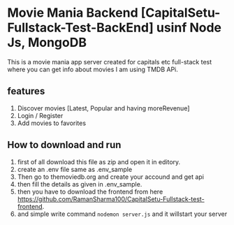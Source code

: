# Movie Mania Backend [CapitalSetu-Fullstack-Test-BackEnd] usinf Node Js, MongoDB
This is a movie mania app server created for capitals etc full-stack test  where you can get info about movies
I am using TMDB APi.

## features

1. Discover movies [Latest, Popular and having moreRevenue]
2. Login / Register
3. Add movies to favorites

## How to download and run
1. first of all download this file as zip and open it in editory.
2. create an .env file same as .env_sample
3. Then go to themoviedb.org and create your accound and get api
4. then fill the details as given in .env_sample.
5. then you have to download the frontend from here https://github.com/RamanSharma100/CapitalSetu-Fullstack-test-frontend.
6. and simple write command `nodemon server.js` and it willstart your server
